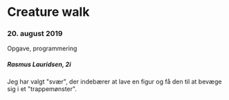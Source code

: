 # Creature walk
### 20. august 2019
Opgave, programmering
##### Rasmus Lauridsen, 2i

Jeg har valgt "svær", der indebærer at lave en figur og få den til at bevæge sig i et "trappemønster". 
